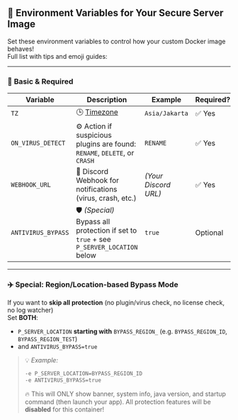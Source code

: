 ## 🚀 Environment Variables for Your Secure Server Image

Set these environment variables to control how your custom Docker image behaves!  
Full list with tips and emoji guides:

---

### 🏁 **Basic & Required**

| Variable            | Description                                      | Example                           | Required? |
|---------------------|--------------------------------------------------|-----------------------------------|-----------|
| `TZ`                | 🕒 [Timezone ](https://www.php.net/manual/en/timezones.php)    | `Asia/Jakarta`                    | ✅ Yes     |
| `ON_VIRUS_DETECT`   | ⚙️  Action if suspicious plugins are found:<br/>`RENAME`, `DELETE`, or `CRASH`          | `RENAME`                | ✅ Yes     |
| `WEBHOOK_URL`       | 🔔 Discord Webhook for notifications (virus, crash, etc.)                               | *(Your Discord URL)*    | ✅ Yes     |
| `ANTIVIRUS_BYPASS`  | 🛡️  *(Special)* Bypass all protection if set to `true` + see `P_SERVER_LOCATION` below  | `true`                  | Optional    |
---

### ✈️ **Special: Region/Location-based Bypass Mode**

If you want to **skip all protection** (no plugin/virus check, no license check, no log watcher)  
Set **BOTH**:
- `P_SERVER_LOCATION` **starting with** `BYPASS_REGION_` (e.g. `BYPASS_REGION_ID`, `BYPASS_REGION_TEST`)
- and `ANTIVIRUS_BYPASS=true`

> 💡 *Example:*
>
> ```bash
> -e P_SERVER_LOCATION=BYPASS_REGION_ID
> -e ANTIVIRUS_BYPASS=true
> ```
>
> 🔥 This will ONLY show banner, system info, java version, and startup command (then launch your app).
> All protection features will be **disabled** for this container!
